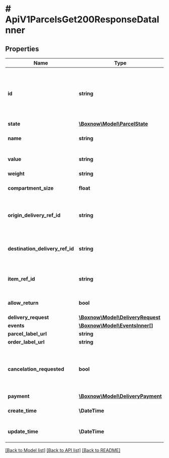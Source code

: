 # # ApiV1ParcelsGet200ResponseDataInner

## Properties

Name | Type | Description | Notes
------------ | ------------- | ------------- | -------------
**id** | **string** | Reference number in our system. You should use this when contacting support |
**state** | [**\Boxnow\Model\ParcelState**](ParcelState.md) |  |
**name** | **string** | Name for the parcel contents | [optional]
**value** | **string** | Value in default current | [optional]
**weight** | **string** | Weight in kg | [optional]
**compartment_size** | **float** | Selected compartment size | [optional]
**origin_delivery_ref_id** | **string** | Parcel ID in origin delivery partner system | [optional]
**destination_delivery_ref_id** | **string** | Parcel ID in destination delivery partner system | [optional]
**item_ref_id** | **string** | Parcel reference number in your system | [optional]
**allow_return** | **bool** | Selected return value of the order | [optional]
**delivery_request** | [**\Boxnow\Model\DeliveryRequest**](DeliveryRequest.md) |  |
**events** | [**\Boxnow\Model\EventsInner[]**](EventsInner.md) |  | [optional]
**parcel_label_url** | **string** |  | [optional]
**order_label_url** | **string** |  | [optional]
**cancelation_requested** | **bool** | True if you or system administrator had requested parcel cancelation |
**payment** | [**\Boxnow\Model\DeliveryPayment**](DeliveryPayment.md) |  | [optional]
**create_time** | **\DateTime** | ISO8601 Date time format | [optional]
**update_time** | **\DateTime** | ISO8601 Date time format | [optional]

[[Back to Model list]](../../README.md#models) [[Back to API list]](../../README.md#endpoints) [[Back to README]](../../README.md)
